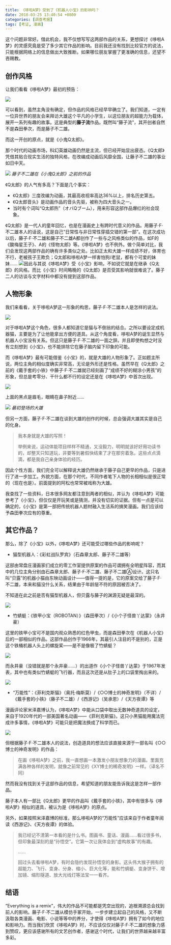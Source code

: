 ```yaml
---
title: 《哆啦A梦》受到了《机器人小宝》的影响吗？
date: 2018-03-25 13:40:54 +0800
categories: [调查考据]
tags: [考证, 漫画]
---
```



这个问题非常好。借此机会，我不仅想写写这两部作品的关系，更想探讨《哆啦A梦》的灵感究竟是受了多少其它作品的影响。目前我还没有找到比较官方的说法，只能根据网络上的信息做出大致推断。如果哪位朋友掌握了更准确的信息，还望不吝赐教。

## 创作风格

让我们看看《哆啦A梦》最初的预告：

![](https://pic2.zhimg.com/80/v2-22cf0e664f0e1da8956c3a8f9f255a91_1440w.jpg?source=c8b7c179)

可以看到，虽然主角没有确定，但作品的风格已经早早确立了。我们知道，一定有一位异世界的朋友会来拜访大雄这个平凡的小学生，以这位朋友的超能力为载体，展开一系列有趣的故事。这是典型的**藤子流**作品。既然叫“藤子流”，其开创者自然不是森田拳次，而是藤子不二雄。

而这一开创的原点，就是《小鬼Q太郎》。

那个时代的动画市场，科幻英雄动画仍然是主流，但已经开始显出疲态。《Q太郎》凭借其贴合现实生活的独特风格，在改编成动画后风靡全国，让藤子不二雄的事业如日中天。

![](https://pic2.zhimg.com/80/v2-449875aa860cad544067893b8dd8c918_1440w.jpg?source=c8b7c179)
_藤子不二雄在《小鬼Q太郎》之前的作品_
<br/>  

《Q太郎》的人气有多高？下面是几个事实：

-   《Q太郎》三度改编为动画，其最高收视率高达36%以上，排名历史第五。
-   《Q太郎音头》是动画作品的音头先驱，被称为四大音头之一。
-   当时有个词叫“Q太郎热”（オバQブーム），用来形容这部作品爆红的社会现象。

《Q太郎》是一代人的童年回忆，也是在漫画史上有跨时代意义的作品。用藤子·F·不二雄本人的话说，这是自己“日常性与非日常性穿插交错的第一部”。在这次成功以后，藤子·F·不二雄和藤子不二雄A都创作了一些与之风格类似的作品，如F的《酸梅星王子》、A的《怪物太郎》等。《哆啦A梦》也不例外。做个简单对比，我们会发现这两部作品的确有许多类似之处。比如正太和大雄一样成绩不好，体育也不行，老被孩子王欺负；Q太郎和哆啦A梦一样害怕狗/老鼠，都有个可爱的妹妹……
![](https://picx.zhimg.com/80/v2-adfb17505eec7121e825d33a751df083_1440w.jpg?source=c8b7c179)因此与其说《哆啦A梦》受《小宝》影响，不如说它就是在继承《Q太郎》的风格。而比《小宝》时间略晚的《Q太郎》是否受其影响就很难说了。藤子二人的访谈与文字材料中都没有提到这部作品。

## 人物形象

我们来看看，关于哆啦A梦这一形象的构思，藤子·F·不二雄本人是怎样的说法。

![](https://picx.zhimg.com/80/v2-cce658b97508cb4de3ae14b3dd235e2a_1440w.jpg?source=c8b7c179)

对于哆啦A梦这个角色，很多人都知道它是猫与不倒翁的结合。之所以要设定成机器猫，主要是为了让他能拿出方便的道具。从这个角度看，哆啦A梦的诞生显然与机器人小宝没有关系。但这只是藤子·F·不二雄的一面之辞。并且即使构想之时没有立刻想到《小宝》，也不能排除它在藤子脑内留下印象的可能。

而《哆啦A梦》最有可能借鉴《小宝》的，就是大雄的人物形象了。正如题主所说，两位主角的相似度确实非常高，无论是外形还是性格。虽然早在《Q太郎》之前的《戴手套的小铁》中藤子·F·不二雄就已经刻画了“成绩不好的糊涂小男孩”的形象，但总是考零分、干什么都不行的设定还是在《哆啦A梦》中首次出现。

![](https://pica.zhimg.com/80/v2-4209d0f26b87060fdfb5d4bfdfce760f_1440w.jpg?source=c8b7c179)

上面的黑点是眉毛，眼睛在鼻子附近……

![](https://picx.zhimg.com/80/v2-1b9a3aaa840bfd5b9f42efe67a1cf34e_1440w.jpg?source=c8b7c179)
_最初登场的大雄_

但另一方面，藤子·F·不二雄在谈到大雄的创作的时候，总会强调大雄其实是自己的化身。

> 我本身就是大雄的写照！
> 
> 举例来说，运动体能项目样样不精通，又没毅力，明明就该好好用功读书的，却整天只知道玩，非要等到暑假快结束了才在那穷着急。这些点点滴滴，都是我自己亲身体验的经历。

因此个性方面，我们完全可以解释说大雄仍然继承于藤子自己更早的作品，只是进行了进一步加工。外貌方面，在那个时代，不同作者笔下人物的长相相似是很正常的（现在也是）。前面提到的阿松也常常被戏称为大雄。

我查找了一些资料，日本很多网友都注意到两者的相似，并认为《哆啦A梦》可能参考了《小宝》，但仅仅是开玩笑或是猜测，并没有切实的证据。但有一点是可以确定的，《小宝》是第一部把传统机器人题材融入生活系的搞笑漫画。我们应该给予森田拳次应有的尊重。

## 其它作品？

那么，除了《小宝》以外，《哆啦A梦》还可能受过哪些作品的影响呢？

-   猫型机器人：《彩虹战队罗宾》（石森章太郎、藤子不二雄等）

这部由常盘庄漫画家们成立的零工作室提供原案的作品可谓拥有全明星阵容，而其中的几位主角分别由石森章太郎、藤子·F·不二雄、藤子不二雄Ⓐ设计。这只名叫“贝露”的机器小猫由东映动画设计——值得一提的是，它的原案交给了藤子·F·不二雄，本来和猫没什么关系，结果由于年龄层不符的原因被否决了。

不知道在此之前是否有猫型机器人，但贝露与藤子的渊源无疑是最深的。

![](https://pic1.zhimg.com/80/v2-ac19d11099b65001fd43da79c6a935eb_1440w.jpg?source=c8b7c179)

-   竹蜻蜓：《铁甲小宝（ROBOTAN）》（森田拳次）/《小个子怪兽丫达蒙》（永井豪）

这里的铁甲小宝可不是国内观众熟悉的红色甲虫，而是森田拳次在《机器人小宝》后的一部相似的作品。这部作品创作于1966年，其最引人注目的不是别的，正是这个铁桶机器人头上的螺旋桨——是不是像极了竹蜻蜓？

![](https://pic4.zhimg.com/80/v2-6dbba34a7e446de3ed477cd8ef7c3377_1440w.jpg?source=c8b7c179)

而永井豪（没错就是那个永井豪……）的出道作《小个子怪兽丫达蒙》于1967年发表，其中也有类似竹蜻蜓的飞行器，而且这次还是从肚子上的口袋里掏出来的。

![](https://pica.zhimg.com/80/v2-4678890066e247f3e75cb44fd3cf3e1c_1440w.jpg?source=c8b7c179)

-   “万能性”：《菲利克斯猫》（奥托·梅斯莫）/《○○博士的神奇发明》（不详）/《戴手套的小铁》（藤子不二雄）/《西游记》（吴承恩）/《天方夜谭》等

漫画评论家米泽嘉博认为，《哆啦A梦》中能从口袋中取出无数神奇道具的设定，来自于1920年代的一部美国著名动画——《菲利克斯猫》。这只小黑猫能用魔法完成许多事情，《哆啦A梦》可能只是把魔法换成了科学而已。

![](https://picx.zhimg.com/80/v2-edeb53f3331d80093465bc5d8ff79e42_1440w.jpg?source=c8b7c179)

但根据藤子·F·不二雄本人的说法，创造道具的想法应该直接来源于一部名叫《○○博士的神奇发明》的作品：

> 在画《哆啦A梦》之前，我一直想画一本激发小朋友想象力的漫画。里面充满各种各样的发明，就像之前常见的《XY博士的稀奇发明》一样。（译名不同）

然而我没有找到关于这部作品的信息，希望知道的朋友能告诉我这是怎样一部作品。

藤子本人有一部比《Q太郎》更早的作品叫《戴手套的小铁》，其中有很多与《哆啦A梦》相似的道具，被认为是《哆啦A梦》的原点。

另外，如果按照米泽嘉博的标准，那么哆啦A梦的“万能性”应该来自于作者童年阅读《西游记》、《天方夜谭》的体验。

> 我已经记不清第一本看的是什么书。图画书、童话、漫画……看过很多书，但印象最深刻的是“孙悟空”。它第一次让我体会到“虚构故事”的有趣。  
> 
> ……
>   
> 回过头去看哆啦A梦，有时会隐约发现孙悟空的身影。这头伟大猴子拥有的超能力、飞行、变身、分身、缩小、巨大化等，能和竹蜻蜓、变身饼干、增加镜、缩形隧道、放大光线灯等法宝一一看齐。

## 结语

“Everything is a remix”，伟大的作品不可能都是凭空出现的，追根溯源总会找到前人的影响。藤子·F·不二雄从模仿手冢开始，一步步建立起自己的风格，又不断汲取各类漫画、电影、小说等等中的养分，才使得《哆啦A梦》拥有了如今的地位和影响力。而当我们欣赏《哆啦A梦》时，不应该仅仅对藤子·F·不二雄的想象力感到赞叹，更应该感谢所有的文艺创作者，感谢这个时代，让我们的世界越来越丰富多彩。
